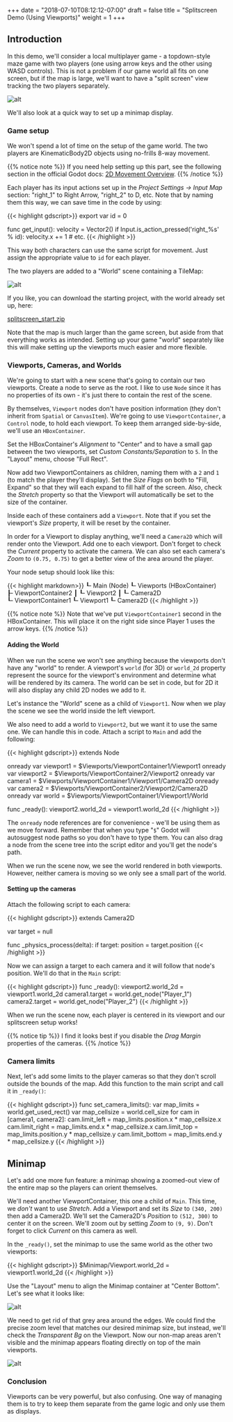 +++
date = "2018-07-10T08:12:12-07:00"
draft = false
title = "Splitscreen Demo (Using Viewports)"
weight = 1
+++

## Introduction

In this demo, we'll consider a local multiplayer game - a topdown-style maze game with
two players (one using arrow keys and the other using WASD controls). This is
not a problem if our game world all fits on one screen, but if the map is large,
we'll want to have a "split screen" view tracking the two players separately.

![alt](/godot_lessons/img/splitscreen2.gif)

We'll also look at a quick way to set up a minimap display.

### Game setup

We won't spend a lot of time on the setup of the game world. The two players
are KinematicBody2D objects using no-frills 8-way movement.

{{% notice note %}}
If you need help setting up this part, see the following section in the official Godot docs: [2D Movement Overview](http://docs.godotengine.org/en/stable/tutorials/2d/2d_movement.html).
{{% /notice %}}

Each player has its input actions set up in the _Project Settings -> Input Map_
section: "right_1" to Right Arrow, "right_2" to D, etc. Note that by naming them
this way, we can save time in the code by using:

{{< highlight gdscript>}}
export var id = 0

func get_input():
    velocity = Vector2()
    if Input.is_action_pressed('right_%s' % id):
        velocity.x += 1
    # etc.
{{< /highlight >}}

This way both characters can use the same script for movement. Just assign the
appropriate value to `id` for each player.

The two players are added to a "World" scene containing a TileMap:

![alt](/godot_lessons/img/splitscreen_map.png)

If you like, you can download the starting project, with the world already set
up, here:

[splitscreen_start.zip](/blog/img/splitscreen_start.zip)

Note that the map is much larger than the game screen, but aside from that everything
works as intended. Setting up your game "world" separately like this will make
setting up the viewports much easier and more flexible.

### Viewports, Cameras, and Worlds

We're going to start with a new scene that's going to contain our two viewports.
Create a node to serve as the root. I like to use `Node` since it has no properties
of its own - it's just there to contain the rest of the scene.

By themselves, `Viewport` nodes don't have position information (they don't
inherit from `Spatial` or `CanvasItem`). We're going to use `ViewportContainer`,
a `Control` node, to hold each viewport. To keep them arranged side-by-side, we'll
use an `HBoxContainer`.

Set the HBoxContainer's _Alignment_ to "Center" and to have a small
gap between the two viewports, set _Custom Constants/Separation_ to `5`. In the
"Layout" menu, choose "Full Rect".

Now add two ViewportContainers as children, naming them with a `2` and `1` (to
match the player they'll display). Set the _Size Flags_ on both to "Fill, Expand"
so that they will each expand to fill half of the screen. Also, check the _Stretch_
property so that the Viewport will automatically be set to the size of the
container.

Inside each of these containers add a `Viewport`. Note that if you set the viewport's
_Size_ property, it will be reset by the container.

In order for a Viewport to display anything, we'll need a `Camera2D` which will render
onto the Viewport. Add one to each viewport. Don't forget to check the _Current_
property to activate the camera. We can also set each camera's _Zoom_ to `(0.75, 0.75)`
to get a better view of the area around the player.

Your node setup should look like this:

{{< highlight markdown>}}
 ┖╴Main (Node)
    ┖╴Viewports (HBoxContainer)
       ┠╴ViewportContainer2
       ┃  ┖╴Viewport2
       ┃    ┖╴Camera2D
       ┖╴ViewportContainer1
          ┖╴Viewport1
            ┖╴Camera2D
{{< /highlight >}}

{{% notice note %}}
Note that we've put `ViewportContainer1` second in the HBoxContainer. This will
place it on the right side since Player 1 uses the arrow keys.
{{% /notice %}}

#### Adding the World

When we run the scene we won't see anything because the viewports don't have any
"world" to render. A viewport's `world` (for 3D) or `world_2d` property represent
the source for the viewport's environment and determine what will be rendered by
its camera. The world can be set in code, but for 2D it will also display any
child 2D nodes we add to it.

Let's instance the "World" scene as a child of `Viewport1`. Now when we play the scene
we see the world inside the left viewport.

We also need to add a world to `Viewport2`, but we want it to use the same one.
We can handle this in code. Attach a script to `Main` and add the following:

{{< highlight gdscript>}}
extends Node

onready var viewport1 = $Viewports/ViewportContainer1/Viewport1
onready var viewport2 = $Viewports/ViewportContainer2/Viewport2
onready var camera1 = $Viewports/ViewportContainer1/Viewport1/Camera2D
onready var camera2 = $Viewports/ViewportContainer2/Viewport2/Camera2D
onready var world = $Viewports/ViewportContainer1/Viewport1/World

func _ready():
    viewport2.world_2d = viewport1.world_2d
{{< /highlight >}}

The `onready` node references are for convenience - we'll be using them as we move
forward. Remember that when you type "`$`" Godot will autosuggest node paths so you
don't have to type them. You can also drag a node from the scene tree into the
script editor and you'll get the node's path.

When we run the scene now, we see the world rendered in both viewports. However,
neither camera is moving so we only see a small part of the world.

#### Setting up the cameras

Attach the following script to each camera:

{{< highlight gdscript>}}
extends Camera2D

var target = null

func _physics_process(delta):
    if target:
        position = target.position
{{< /highlight >}}

Now we can assign a target to each camera and it will follow that node's position.
We'll do that in the `Main` script:

{{< highlight gdscript>}}
func _ready():
    viewport2.world_2d = viewport1.world_2d
    camera1.target = world.get_node("Player_1")
    camera2.target = world.get_node("Player_2")
{{< /highlight >}}

When we run the scene now, each player is centered in its viewport and our splitscreen
setup works!

{{% notice tip %}}
I find it looks best if you disable the _Drag Margin_ properties of the cameras.
{{% /notice %}}

### Camera limits

Next, let's add some limits to the player cameras so that they don't scroll outside
the bounds of the map. Add this function to the main script and call it in `_ready()`:

{{< highlight gdscript>}}
func set_camera_limits():
    var map_limits = world.get_used_rect()
    var map_cellsize = world.cell_size
    for cam in [camera1, camera2]:
        cam.limit_left = map_limits.position.x * map_cellsize.x
        cam.limit_right = map_limits.end.x * map_cellsize.x
        cam.limit_top = map_limits.position.y * map_cellsize.y
        cam.limit_bottom = map_limits.end.y * map_cellsize.y
{{< /highlight >}}

## Minimap

Let's add one more fun feature: a minimap showing a zoomed-out view of the entire
map so the players can orient themselves.

We'll need another ViewportContainer, this one a child of `Main`. This time, we
*don't* want to use _Stretch_. Add a Viewport and set its _Size_ to `(340, 200)`
then add a Camera2D. We'll set the Camera2D's _Position_ to `(512, 300)` to center
it on the screen. We'll zoom out by setting _Zoom_ to `(9, 9)`. Don't forget to
click _Current_ on this camera as well.

In the `_ready()`, set the minimap to use the same world as the other two viewports:

{{< highlight gdscript>}}
$Minimap/Viewport.world_2d = viewport1.world_2d
{{< /highlight >}}

Use the "Layout" menu to align the Minimap container at "Center Bottom". Let's
see what it looks like:

![alt](/godot_lessons/img/splitscreen_minimap1.png?width=400)

We need to get rid of that grey area around the edges. We could find the precise
zoom level that matches our desired minimap size, but instead, we'll check the
_Transparent Bg_ on the Viewport. Now our non-map areas aren't visible and the
minimap appears floating directly on top of the main viewports.

![alt](/godot_lessons/img/splitscreen_minimap2.png?width=400)

### Conclusion

Viewports can be very powerful, but also confusing. One way of managing them is to
try to keep them separate from the game logic and only use them as displays.

